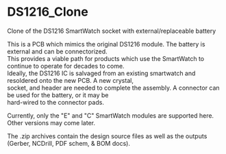 # DS1216_Clone
Clone of the DS1216 SmartWatch socket with external/replaceable battery<p>
This is a PCB which mimics the original DS1216 module.  The battery is external and can be connectorized.<br>
This provides a viable path for products which use the SmartWatch to continue to operate for decades to come.<br>
Ideally, the DS1216 IC is salvaged from an existing smartwatch and resoldered onto the new PCB.  A new crystal,<br>
socket, and header are needed to complete the assembly.  A connector can be used for the battery, or it may be<br>
hard-wired to the connector pads.
<p>
Currently, only the "E" and "C" SmartWatch modules are supported here.  Other versions may come later.<br>

The .zip archives contain the design source files as well as the outputs (Gerber, NCDrill, PDF schem, & BOM docs).
